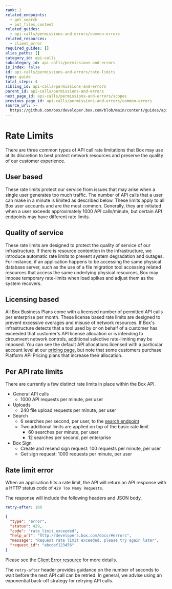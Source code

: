 ```yaml
---
rank: 2
related_endpoints:
  - get_search
  - put_files_content
related_guides:
  - api-calls/permissions-and-errors/common-errors
related_resources:
  - client_error
required_guides: []
alias_paths: []
category_id: api-calls
subcategory_id: api-calls/permissions-and-errors
is_index: false
id: api-calls/permissions-and-errors/rate-limits
type: guide
total_steps: 4
sibling_id: api-calls/permissions-and-errors
parent_id: api-calls/permissions-and-errors
next_page_id: api-calls/permissions-and-errors/scopes
previous_page_id: api-calls/permissions-and-errors/common-errors
source_url: >-
  https://github.com/box/developer.box.com/blob/main/content/guides/api-calls/permissions-and-errors/rate-limits.md
---
```

# Rate Limits

There are three common types of API call rate limitations that Box may use at
its discretion to best protect network resources and preserve the quality of our
customer experience.

## User based

These rate limits protect our service from issues that may arise when a single
user generates too much traffic. The number of API calls that a user can make in
a minute is limited as described below. These limits apply to all Box user
accounts and are the most common. Generally, they are initiated when a
user exceeds approximately 1000 API calls/minute, but certain API endpoints may
have different rate limits.

## Quality of service

These rate limits are designed to protect the quality of service of our
infrastructure. If there is resource contention in the infrastructure, we
introduce automatic rate limits to prevent system degradation and outages.
For instance, if an application happens to be accessing the same physical
database server, such as the use of a file migration tool accessing related
resources that access the same underlying physical resources, Box may impose
temporary rate-limits when load spikes and adjust them as the system recovers.

## Licensing based

All Box Business Plans come with a licensed number of permitted API calls per
enterprise per month. These license based rate limits are designed to prevent
excessive overages and misuse of network resources. If Box's infrastructure
detects that a tool used by or on behalf of a customer has exceeded that
customer's API license allocation or is intending to circumvent network
controls, additional selective rate-limiting may be imposed. You can see the
default API allocations licensed with a particular account level at our
[pricing page][pricing], but note that some customers purchase Platform API
Pricing plans that increase their allocation.

## Per API rate limits

There are currently a few distinct rate limits in place within the Box API.

* General API calls
  * 1000 API requests per minute, per user
* Uploads
  * 240 file upload requests per minute, per user
* Search
  * 6 searches per second, per user, to the [search endpoint][search]
  * Two additional limits are applied on top of the basic rate limit
    * 60 searches per minute, per user
    * 12 searches per second, per enterprise
* Box Sign
  * Create and resend sign request: 100 requests per minute, per user
  * Get sign request: 1000 requests per minute, per user

## Rate limit error

When an application hits a rate limit, the API will return an API response with
a HTTP status code of `429 Too Many Requests`.

The response will include the following headers and JSON body.

```yaml
retry-after: 100
```

```json
{
  "type": "error",
  "status": 429,
  "code": "rate_limit_exceeded",
  "help_url": "http://developers.box.com/docs/#errors",
  "message": "Request rate limit exceeded, please try again later",
  "request_id": "abcdef123456"
}
```

Please see the [Client Error resource](resource://client_error) for more details.

<Message type='notice'>

The `retry-after` header provides guidance on the number of seconds to wait
before the next API call can be retried. In general, we advise using an
exponential back-off strategy for retrying API calls.

</Message>

[search]: e://get_search
[pricing]: https://www.box.com/pricing